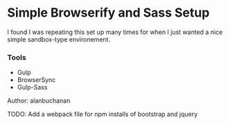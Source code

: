 # Simple Browserify and Sass Setup

I found I was repeating this set up many times for when I just wanted a nice simple sandbox-type environement.

### Tools
- Gulp
- BrowserSync
- Gulp-Sass

Author: alanbuchanan

TODO: Add a webpack file for npm installs of bootstrap and jquery